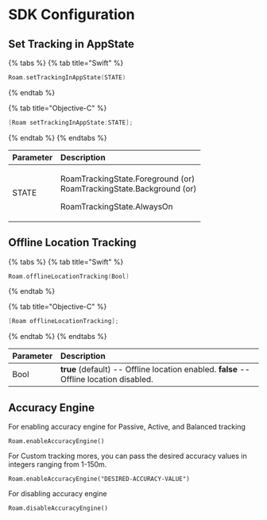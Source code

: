 # SDK Configuration

## Set Tracking in AppState

{% tabs %}
{% tab title="Swift" %}
```swift
Roam.setTrackingInAppState(STATE)
```
{% endtab %}

{% tab title="Objective-C" %}
```objectivec
[Roam setTrackingInAppState:STATE];
```
{% endtab %}
{% endtabs %}

<table>
  <thead>
    <tr>
      <th style="text-align:left"><b>Parameter</b>
      </th>
      <th style="text-align:left"><b>Description</b>
      </th>
    </tr>
  </thead>
  <tbody>
    <tr>
      <td style="text-align:left">STATE</td>
      <td style="text-align:left">
        <p>RoamTrackingState.Foreground (or)
          <br />RoamTrackingState.Background (or)</p>
        <p>RoamTrackingState.AlwaysOn</p>
      </td>
    </tr>
  </tbody>
</table>

## Offline Location Tracking <a id="Offline-Location-Tracking"></a>

{% tabs %}
{% tab title="Swift" %}
```swift
Roam.offlineLocationTracking(Bool)
```
{% endtab %}

{% tab title="Objective-C" %}
```objectivec
[Roam offlineLocationTracking];
```
{% endtab %}
{% endtabs %}

| **Parameter** | **Description** |
| :--- | :--- |
| Bool | **true** \(default\) -- Offline location enabled. **false** -- Offline location disabled. |

## Accuracy Engine

For enabling accuracy engine for Passive, Active, and Balanced tracking

```text
Roam.enableAccuracyEngine()
```

For Custom tracking mores, you can pass the desired accuracy values in integers ranging from 1-150m.

```text
Roam.enableAccuracyEngine("DESIRED-ACCURACY-VALUE")
```

For disabling accuracy engine

```text
Roam.disableAccuracyEngine()
```

